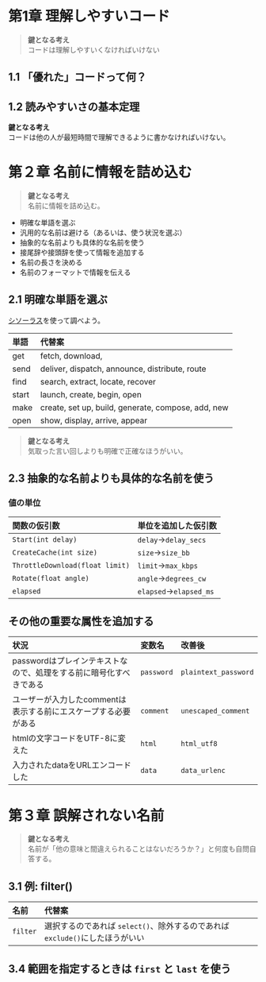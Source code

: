 # 第1章 理解しやすいコード
> **鍵となる考え**<br>
> コードは理解しやすいくなければいけない

## 1.1 「優れた」コードって何？

## 1.2 読みやすいさの基本定理
**鍵となる考え**<br>
コードは他の人が最短時間で理解できるように書かなければいけない。

# 第２章 名前に情報を詰め込む

> **鍵となる考え**<br>
> 名前に情報を詰め込む。

- 明確な単語を選ぶ
- 汎用的な名前は避ける（あるいは、使う状況を選ぶ）
- 抽象的な名前よりも具体的な名前を使う
- 接尾辞や接頭辞を使って情報を追加する
- 名前の長さを決める
- 名前のフォーマットで情報を伝える

## 2.1 明確な単語を選ぶ
[シソーラス](https://www.collinsdictionary.com/jp/dictionary/english-thesaurus)を使って調べよう。

|単語|代替案|
|:-|:-|
|get|fetch, download,|
|send|deliver, dispatch, announce, distribute, route|
|find|search, extract, locate, recover|
|start|launch, create, begin, open|
|make|create, set up, build, generate, compose, add, new|
|open|show, display, arrive, appear|

> **鍵となる考え**<br>
> 気取った言い回しよりも明確で正確なほうがいい。

## 2.3 抽象的な名前よりも具体的な名前を使う
### 値の単位

|関数の仮引数|単位を追加した仮引数|
|:-|:-|
|`Start(int delay)`|`delay`→`delay_secs`|
|`CreateCache(int size)`|`size`→`size_bb`|
|`ThrottleDownload(float limit)`|`limit`→`max_kbps`|
|`Rotate(float angle)`|`angle`→`degrees_cw`|
|`elapsed`|`elapsed`→`elapsed_ms`|

## その他の重要な属性を追加する
|状況|変数名|改善後|
|:-|:-|:-|
|passwordはプレインテキストなので、処理をする前に暗号化すべきである|`password`|`plaintext_password`|
|ユーザーが入力したcommentは表示する前にエスケープする必要がある|`comment`|`unescaped_comment`|
|htmlの文字コードをUTF-8に変えた|`html`|`html_utf8`|
|入力されたdataをURLエンコードした|`data`|`data_urlenc`|

# 第３章 誤解されない名前
> **鍵となる考え**<br>
> 名前が「他の意味と間違えられることはないだろうか？」と何度も自問自答する。

## 3.1 例: filter()

|名前|代替案|
|:-|:-|
|`filter`|選択するのであれば `select()`、除外するのであれば`exclude()`にしたほうがいい|

## 3.4 範囲を指定するときは `first` と `last` を使う


